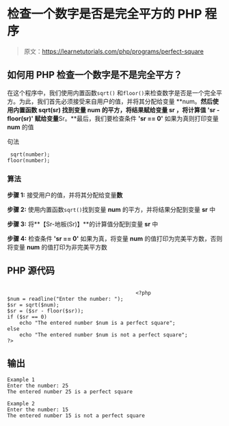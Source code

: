 # 检查一个数字是否是完全平方的 PHP 程序

> 原文：<https://learnetutorials.com/php/programs/perfect-square>

## 如何用 PHP 检查一个数字是不是完全平方？

在这个程序中，我们使用内置函数`sqrt()` 和`floor()`来检查数字是否是一个完全平方。为此，我们首先必须接受来自用户的值，并将其分配给变量 **num。**然后使用内置函数 **sqrt(sr)** 找到变量 **num** 的平方，将结果赋给变量 **sr** ，将计算值 **'sr - floor(sr)'** 赋给变量**Sr。**最后，我们要检查条件 **'sr == 0'** 如果为真则打印变量 **num** 的值

句法

```
 sqrt(number);
floor(number); 

```

### 算法

**步骤 1:** 接受用户的值，并将其分配给变量**数**

**步骤 2:** 使用内置函数`sqrt()`找到变量 **num** 的平方，并将结果分配到变量 **sr** 中

**步骤 3:** 将**【Sr-地板(Sr)】**的计算值分配到变量 **sr** 中

**步骤 4:** 检查条件 **'sr == 0'** 如果为真，将变量 **num** 的值打印为完美平方数，否则将变量 **num** 的值打印为非完美平方数

## PHP 源代码

```

                                          <?php
$num = readline("Enter the number: ");
$sr = sqrt($num);
$sr = ($sr - floor($sr));
if ($sr == 0)
    echo "The entered number $num is a perfect square";
else
    echo "The entered number $num is not a perfect square";
?>

```

## 输出

```
Example 1
Enter the number: 25
The entered number 25 is a perfect square

Example 2
Enter the number: 15
The entered number 15 is not a perfect square
```